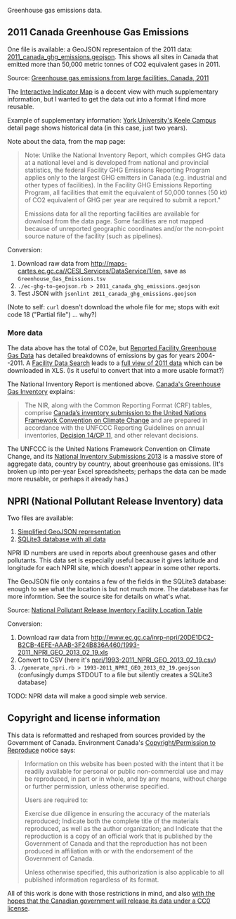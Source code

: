 Greenhouse gas emissions data.

## 2011 Canada Greenhouse Gas Emissions

One file is available: a GeoJSON representaion of the 2011 data: [2011_canada_ghg_emissions.geojson](greenhouse-gases-2011/2011_canada_ghg_emissions.geojson).  This shows all sites in Canada that emitted more than 50,000 metric tonnes of CO2 equivalent gases in 2011.

Source: [Greenhouse gas emissions from large facilities, Canada, 2011](http://maps-cartes.ec.gc.ca/indicators-indicateurs/TableView.aspx?ID=1)

The [Interactive Indicator Map](http://maps-cartes.ec.gc.ca/indicators-indicateurs/Default.aspx?) is a decent view with much supplementary information, but I wanted to get the data out into a format I find more reusable.

Example of supplementary information: [York University's Keele Campus](http://maps-cartes.ec.gc.ca/indicators-indicateurs/detailPage.aspx?lang=en&type=ghg&objectid=503) detail page shows historical data (in this case, just two years).

Note about the data, from the map page:

> Note: Unlike the National Inventory Report, which compiles GHG data at a national level and is developed from national and provincial statistics, the federal Facility GHG Emissions Reporting Program applies only to the largest GHG emitters in Canada (e.g. industrial and other types of facilities). In the Facility GHG Emissions Reporting Program, all facilities that emit the equivalent of 50,000 tonnes (50 kt) of CO2 equivalent of GHG per year are required to submit a report."
>
> Emissions data for all the reporting facilities are available for download from the data page. Some facilities are not mapped because of unreported geographic coordinates and/or the non-point source nature of the facility (such as pipelines).

Conversion:

1. Download raw data from http://maps-cartes.ec.gc.ca//CESI_Services/DataService/1/en, save as `Greenhouse_Gas_Emissions.tsv`
1. `./ec-ghg-to-geojson.rb > 2011_canada_ghg_emissions.geojson`
1. Test JSON with `jsonlint 2011_canada_ghg_emissions.geojson`

(Note to self: `curl` doesn't download the whole file for me; stops with exit code 18 ("Partial file") ... why?)

<!--
See info link at http://www.ene.gov.on.ca/environment/en/resources/collection/data_downloads/index.htm#GHG

[Metadata DetailPage](http://files.ontariogovernment.ca/moe_mapping/downloads/1Air/GHG_by_year/GHG2011.html) for 2011 data.

[Metadata Detail Page for 2010 data](http://files.ontariogovernment.ca/moe_mapping/downloads/1Air/GHG_by_year/GHG2010.html)

-->

### More data

The data above has the total of CO2e, but [Reported Facility Greenhouse Gas Data](http://www.ec.gc.ca/ges-ghg/default.asp?lang=En&n=8044859A-1) has detailed breakdowns of emissions by gas for years 2004--2011.  A [Facility Data Search](http://www.ec.gc.ca/ges-ghg/donnees-data/index.cfm?lang=En) leads to a [full view of 2011 data](http://www.ec.gc.ca/ges-ghg/donnees-data/index.cfm?do=results&lang=en&year=2011&gas=all&fac_name=&prov=all&city=&naics=all&submit=Submit) which can be downloaded in XLS.  (Is it useful to convert that into a more usable format?)

The National Inventory Report is mentioned above.  [Canada's Greenhouse Gas Inventory](http://www.ec.gc.ca/ges-ghg/default.asp?lang=En&n=83A34A7A-1) explains:

> The NIR, along with the Common Reporting Format (CRF) tables, comprise [Canada’s inventory submission to the United Nations Framework Convention on Climate Change](http://unfccc.int/national_reports/annex_i_ghg_inventories/national_inventories_submissions/items/7383.php) and are prepared in accordance with the UNFCCC Reporting Guidelines on annual inventories, [Decision 14/CP 11](http://unfccc.int/documentation/documents/advanced_search/items/6911.php?priref=600003988), and other relevant decisions.

The UNFCCC is the United Nations Framework Convention on Climate Change, and its [National Inventory Submissions 2013](http://unfccc.int/national_reports/annex_i_ghg_inventories/national_inventories_submissions/items/7383.php) is a massive store of aggregate data, country by country, about greenhouse gas emissions.  (It's broken up into per-year Excel spreadsheets; perhaps the data can be made more reusable, or perhaps it already has.)

## NPRI (National Pollutant Release Inventory) data

Two files are available:

1. [Simplified GeoJSON representation](npri/1993-2011_NPRI_GEO_2013_02_19.geojson)
1. [SQLite3 database with all data](npri/1993-2011_NPRI_GEO_2013_02_19.sqlite3)

NPRI ID numbers are used in reports about greenhouse gases and other pollutants. This data set is especially useful because it gives latitude and longitude for each NPRI site, which doesn't appear in some other reports.

The GeoJSON file only contains a few of the fields in the SQLite3 database: enough to see what the location is but not much more.  The database has far more informtion.  See the source site for details on what's what.

Source: [National Pollutant Release Inventory Facility Location Table](http://www.ec.gc.ca/inrp-npri/default.asp?lang=En&n=20DE1DC2-1)

Conversion:

1. Download raw data from http://www.ec.gc.ca/inrp-npri/20DE1DC2-B2CB-4EFE-AAAB-3F24B836A460/1993-2011_NPRI_GEO_2013_02_19.xls
1. Convert to CSV (here it's [npri/1993-2011_NPRI_GEO_2013_02_19.csv](1993-2011_NPRI_GEO_2013_02_19.csv))
1. `./generate_npri.rb > 1993-2011_NPRI_GEO_2013_02_19.geojson` (confusingly dumps STDOUT to a file but silently creates a SQLite3 database)

TODO: NPRI data will make a good simple web service.

<!--

Canada's Greenhouse Gas Inventory
http://www.ec.gc.ca/ges-ghg/default.asp?lang=En&n=83A34A7A-1

Link to NIR and CRF data at the UNFCCC (which would be great data to play with)
(also look for geolocated US data)



Look for Downloadable Emissions Data (Excel but it's not)


http://www.ec.gc.ca/ges-ghg/donnees-data/index.cfm?do=results_excel&excel=true&lang=en&year=2011&gas=all&fac_name=&prov=all&city=&naics=all&x=Submit

--> 


## Copyright and license information

This data is reformatted and reshaped from sources provided by the Government of Canada. Environment Canada's [Copyright/Permission to Reproduce](http://www.ec.gc.ca/default.asp?lang=En&xml=5830C36B-1773-4E3E-AF8C-B21F54633E0A) notice says:

> Information on this website has been posted with the intent that it be readily available for personal or public non-commercial use and may be reproduced, in part or in whole, and by any means, without charge or further permission, unless otherwise specified.
>
> Users are required to:
>
>    Exercise due diligence in ensuring the accuracy of the materials reproduced;
>    Indicate both the complete title of the materials reproduced, as well as the author organization; and
>    Indicate that the reproduction is a copy of an official work that is published by the Government of Canada and that the reproduction has not been produced in affiliation with or with the endorsement of the Government of Canada.
>
> Unless otherwise specified, this authorization is also applicable to all published information regardless of its format.

All of this work is done with those restrictions in mind, and also [with the hopes that the Canadian government will release its data under a CC0 license](http://wiki.creativecommons.org/CC0_use_for_data).



